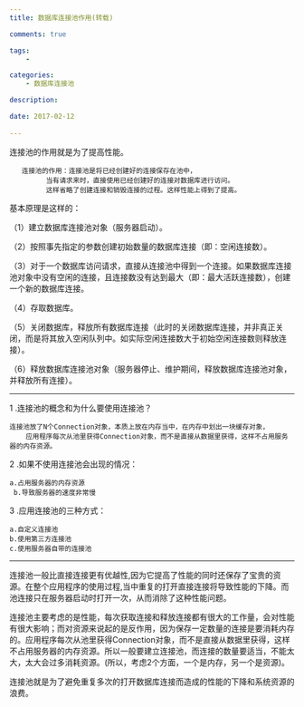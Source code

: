 ```yaml
---
title: 数据库连接池作用(转载)

comments: true    

tags: 
    - 

categories: 
    - 数据库连接池

description: 

date: 2017-02-12
   
---
```


连接池的作用就是为了提高性能。

       连接池的作用：连接池是将已经创建好的连接保存在池中，
			 当有请求来时，直接使用已经创建好的连接对数据库进行访问。
			 这样省略了创建连接和销毁连接的过程。这样性能上得到了提高。
			 
			 


基本原理是这样的：

（1）建立数据库连接池对象（服务器启动）。

（2）按照事先指定的参数创建初始数量的数据库连接（即：空闲连接数）。

（3）对于一个数据库访问请求，直接从连接池中得到一个连接。如果数据库连接池对象中没有空闲的连接，且连接数没有达到最大（即：最大活跃连接数），创建一个新的数据库连接。

（4）存取数据库。

（5）关闭数据库，释放所有数据库连接（此时的关闭数据库连接，并非真正关闭，而是将其放入空闲队列中。如实际空闲连接数大于初始空闲连接数则释放连接）。

（6）释放数据库连接池对象（服务器停止、维护期间，释放数据库连接池对象，并释放所有连接）。

---

1 .连接池的概念和为什么要使用连接池？

    连接池放了N个Connection对象，本质上放在内存当中，在内存中划出一块缓存对象，
		应用程序每次从池里获得Connection对象，而不是直接从数据里获得，这样不占用服务器的内存资源。
		
2 .如果不使用连接池会出现的情况：

	a.占用服务器的内存资源
	 b.导致服务器的速度非常慢

3 .应用连接池的三种方式：

	a.自定义连接池
	b.使用第三方连接池
	c.使用服务器自带的连接池
	
	
	
---
连接池一般比直接连接更有优越性,因为它提高了性能的同时还保存了宝贵的资源。在整个应用程序的使用过程,当中重复的打开直接连接将导致性能的下降。而池连接只在服务器启动时打开一次，从而消除了这种性能问题。

连接池主要考虑的是性能，每次获取连接和释放连接都有很大的工作量，会对性能有很大影响；而对资源来说起的是反作用，因为保存一定数量的连接是要消耗内存的。应用程序每次从池里获得Connection对象，而不是直接从数据里获得，这样不占用服务器的内存资源。所以一般要建立连接池，而连接的数量要适当，不能太大，太大会过多消耗资源。(所以，考虑2个方面，一个是内存，另一个是资源)。

连接池就是为了避免重复多次的打开数据库连接而造成的性能的下降和系统资源的浪费。